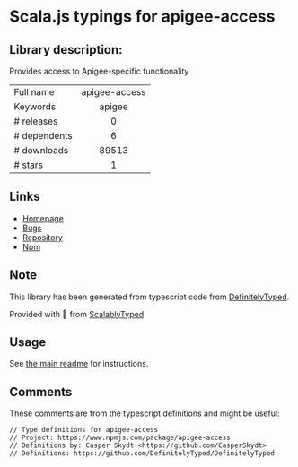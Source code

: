 
# Scala.js typings for apigee-access


## Library description:
Provides access to Apigee-specific functionality

|                    |                 |
| ------------------ | :-------------: |
| Full name          | apigee-access |
| Keywords           | apigee |
| # releases         | 0 |
| # dependents       | 6 |
| # downloads        | 89513 |
| # stars            | 1 |

## Links
- [Homepage](https://github.com/apigee/apigee-access)
- [Bugs](https://github.com/apigee/apigee-access/issues)
- [Repository](https://github.com/apigee/apigee-access)
- [Npm](https://www.npmjs.com/package/apigee-access)
    


## Note
This library has been generated from typescript code from [DefinitelyTyped](https://definitelytyped.org).

Provided with :purple_heart: from [ScalablyTyped](https://github.com/oyvindberg/ScalablyTyped)

## Usage
See [the main readme](../../readme.md) for instructions.

## Comments

These comments are from the typescript definitions and might be useful:
```
// Type definitions for apigee-access
// Project: https://www.npmjs.com/package/apigee-access
// Definitions by: Casper Skydt <https://github.com/CasperSkydt>
// Definitions: https://github.com/DefinitelyTyped/DefinitelyTyped

```

